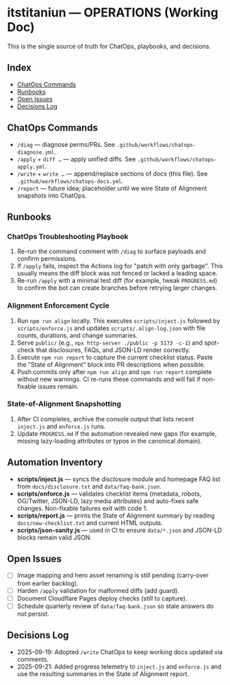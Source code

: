 # itstitaniun — OPERATIONS (Working Doc)

This is the single source of truth for ChatOps, playbooks, and decisions.

## Index
- [ChatOps Commands](#chatops-commands)
- [Runbooks](#runbooks)
- [Open Issues](#open-issues)
- [Decisions Log](#decisions-log)

## ChatOps Commands
- `/diag` — diagnose perms/PRs. See `.github/workflows/chatops-diagnose.yml`.
- `/apply` + ```diff …``` — apply unified diffs. See `.github/workflows/chatops-apply.yml`.
- `/write` + ```write …``` — append/replace sections of docs (this file). See `.github/workflows/chatops-docs.yml`.
- `/report` — future idea; placeholder until we wire State of Alignment snapshots into ChatOps.

## Runbooks

### ChatOps Troubleshooting Playbook
1. Re-run the command comment with `/diag` to surface payloads and confirm permissions.
2. If `/apply` fails, inspect the Actions log for "patch with only garbage". This usually means the diff block was not fenced or lacked a leading space.
3. Re-run `/apply` with a minimal test diff (for example, tweak `PROGRESS.md`) to confirm the bot can create branches before retrying larger changes.

### Alignment Enforcement Cycle
1. Run `npm run align` locally. This executes `scripts/inject.js` followed by `scripts/enforce.js` and updates `scripts/.align-log.json` with file counts, durations, and change summaries.
2. Serve `public/` (e.g., `npx http-server ./public -p 5173 -c-1`) and spot-check that disclosures, FAQs, and JSON-LD render correctly.
3. Execute `npm run report` to capture the current checklist status. Paste the "State of Alignment" block into PR descriptions when possible.
4. Push commits only after `npm run align` and `npm run report` complete without new warnings. CI re-runs these commands and will fail if non-fixable issues remain.

### State-of-Alignment Snapshotting
1. After CI completes, archive the console output that lists recent `inject.js` and `enforce.js` runs.
2. Update `PROGRESS.md` if the automation revealed new gaps (for example, missing lazy-loading attributes or typos in the canonical domain).

## Automation Inventory
- **scripts/inject.js** — syncs the disclosure module and homepage FAQ list from `docs/disclosure.txt` and `data/faq-bank.json`.
- **scripts/enforce.js** — validates checklist items (metadata, robots, OG/Twitter, JSON-LD, lazy media attributes) and auto-fixes safe changes. Non-fixable failures exit with code 1.
- **scripts/report.js** — prints the State of Alignment summary by reading `docs/new-checklist.txt` and current HTML outputs.
- **scripts/json-sanity.js** — used in CI to ensure `data/*.json` and JSON-LD blocks remain valid JSON.

## Open Issues
- [ ] Image mapping and hero asset renaming is still pending (carry-over from earlier backlog).
- [ ] Harden `/apply` validation for malformed diffs (add guard).
- [ ] Document Cloudflare Pages deploy checks (still to capture).
- [ ] Schedule quarterly review of `data/faq-bank.json` so stale answers do not persist.

## Decisions Log
- 2025-09-19: Adopted `/write` ChatOps to keep working docs updated via comments.
- 2025-09-21: Added progress telemetry to `inject.js` and `enforce.js` and use the resulting summaries in the State of Alignment report.
